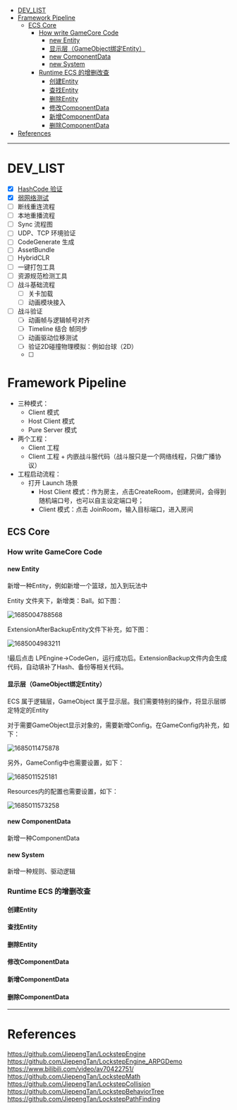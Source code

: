 
- [DEV\_LIST](#dev_list)
- [Framework Pipeline](#framework-pipeline)
  - [ECS Core](#ecs-core)
    - [How write GameCore Code](#how-write-gamecore-code)
      - [new Entity](#new-entity)
      - [显示层（GameObject绑定Entity）](#显示层gameobject绑定entity)
      - [new ComponentData](#new-componentdata)
      - [new System](#new-system)
    - [Runtime ECS 的增删改查](#runtime-ecs-的增删改查)
      - [创建Entity](#创建entity)
      - [查找Entity](#查找entity)
      - [删除Entity](#删除entity)
      - [修改ComponentData](#修改componentdata)
      - [新增ComponentData](#新增componentdata)
      - [删除ComponentData](#删除componentdata)
- [References](#references)



---

# DEV_LIST

- [X] [HashCode 验证](/Doc/HashCode%20%E9%AA%8C%E8%AF%81.md)
- [X] [弱网络测试](/Doc/%E5%BC%B1%E7%BD%91%E7%BB%9C%E6%B5%8B%E8%AF%95.md)
- [ ] 断线重连流程
- [ ] 本地重播流程
- [ ] Sync 流程图
- [ ] UDP、TCP 环境验证
- [ ] CodeGenerate 生成
- [ ] AssetBundle
- [ ] HybridCLR
- [ ] 一键打包工具
- [ ] 资源规范检测工具
- [ ] 战斗基础流程
  - [ ] 关卡加载
  - [ ] 动画模块接入

- [ ] 战斗验证
  - [ ] 动画帧与逻辑帧号对齐
  - [ ] Timeline 结合 帧同步
  - [ ] 动画驱动位移测试
  - [ ] 验证2D碰撞物理模拟：例如台球（2D）
  - [ ] 


# Framework Pipeline

- 三种模式：
  - Client 模式
  - Host Client 模式
  - Pure Server 模式
- 两个工程：
  - Client 工程
  - Client 工程 + 内嵌战斗服代码（战斗服只是一个网络线程，只做广播协议）
- 工程启动流程：
  - 打开 Launch 场景
    - Host Client 模式：作为房主，点击CreateRoom，创建房间，会得到随机端口号，也可以自主设定端口号；
    - Client 模式：点击 JoinRoom，输入目标端口，进入房间


## ECS Core

### How write GameCore Code

#### new Entity 

新增一种Entity，例如新增一个篮球，加入到玩法中

Entity 文件夹下，新增类：Ball。如下图：

![1685004788568](image/README/1685004788568.png)

ExtensionAfterBackupEntity文件下补充，如下图：

![1685004983211](image/README/1685004983211.png)

!最后点击 LPEngine->CodeGen，运行成功后。ExtensionBackup文件内会生成代码，自动填补了Hash、备份等相关代码。

#### 显示层（GameObject绑定Entity）

ECS 属于逻辑层，GameObject 属于显示层。我们需要特别的操作，将显示层绑定特定的Entity

对于需要GameObject显示对象的，需要新增Config。在GameConfig内补充，如下：

![1685011475878](image/README/1685011475878.png)

另外，GameConfig中也需要设置，如下：

![1685011525181](image/README/1685011525181.png)

Resources内的配置也需要设置，如下：

![1685011573258](image/README/1685011573258.png)


#### new ComponentData

新增一种ComponentData

#### new System

新增一种规则、驱动逻辑


### Runtime ECS 的增删改查

#### 创建Entity


#### 查找Entity


#### 删除Entity


#### 修改ComponentData


#### 新增ComponentData


#### 删除ComponentData




---
# References


<https://github.com/JiepengTan/LockstepEngine>
<https://github.com/JiepengTan/LockstepEngine_ARPGDemo>
<https://www.bilibili.com/video/av70422751/>
<https://github.com/JiepengTan/LockstepMath>
<https://github.com/JiepengTan/LockstepCollision>
<https://github.com/JiepengTan/LockstepBehaviorTree>
<https://github.com/JiepengTan/LockstepPathFinding>




